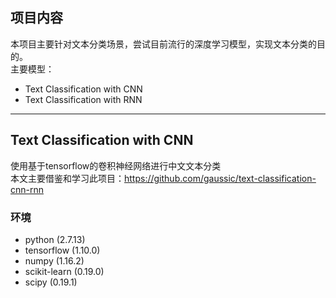 ## 项目内容
本项目主要针对文本分类场景，尝试目前流行的深度学习模型，实现文本分类的目的。  
主要模型：
- Text Classification with CNN
- Text Classification with RNN

------
 ## Text Classification with CNN
使用基于tensorflow的卷积神经网络进行中文文本分类  
本文主要借鉴和学习此项目：https://github.com/gaussic/text-classification-cnn-rnn  
  ### 环境
- python (2.7.13)  
- tensorflow (1.10.0)
- numpy (1.16.2)  
- scikit-learn (0.19.0)  
- scipy (0.19.1)  

